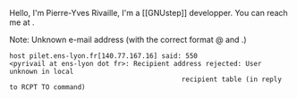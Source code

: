 Hello, I'm Pierre-Yves Rivaille, I'm a [[GNUstep]] developper. You can reach me at
<pyrivail at ens-lyon dot fr>.

Note: Unknown e-mail address (with the correct format @ and .)

    host pilet.ens-lyon.fr[140.77.167.16] said: 550
    <pyrivail at ens-lyon dot fr>: Recipient address rejected: User unknown in local
                                               recipient table (in reply to RCPT TO command)